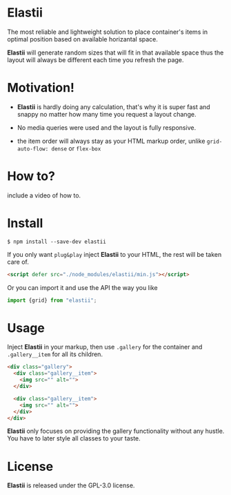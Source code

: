# Elastii
The most reliable and lightweight solution to place container's
items in optimal position based on available horizantal space.

**Elastii** will generate random sizes that will fit in that
available space thus the layout will always be different each time
you refresh the page.


# Motivation!

+ **Elastii** is hardly doing any calculation, that's why
  it is super fast and snappy no matter how many time you request
  a layout change.

+ No media queries were used and the layout is fully responsive.

+ the item order will always stay as your HTML markup order,
  unlike `grid-auto-flow: dense` or `flex-box`


# How to?
include a video of how to.


# Install

```
$ npm install --save-dev elastii
```

If you only want `plug&play` inject **Elastii** to your HTML,
the rest will be taken care of.

```HTML
<script defer src="./node_modules/elastii/min.js"></script>
```

Or you can import it and use the API the way you like

```JavaScript
import {grid} from "elastii";
```


# Usage
Inject **Elastii** in your markup, then use `.gallery` for the
container and `.gallery__item` for all its children.

```HTML
<div class="gallery">
  <div class="gallery__item">
    <img src="" alt="">
  </div>

  <div class="gallery__item">
    <img src="" alt="">
  </div>
</div>
```

**Elastii** only focuses on providing the gallery functionality
without any hustle.
You have to later style all classes to your taste.

# License
**Elastii** is released under the GPL-3.0 license.

